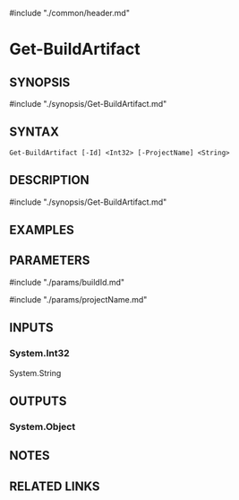 #include "./common/header.md"

# Get-BuildArtifact

## SYNOPSIS
#include "./synopsis/Get-BuildArtifact.md"

## SYNTAX

```
Get-BuildArtifact [-Id] <Int32> [-ProjectName] <String>
```

## DESCRIPTION
#include "./synopsis/Get-BuildArtifact.md"

## EXAMPLES

## PARAMETERS

#include "./params/buildId.md"

#include "./params/projectName.md"

## INPUTS

### System.Int32
System.String

## OUTPUTS

### System.Object

## NOTES

## RELATED LINKS